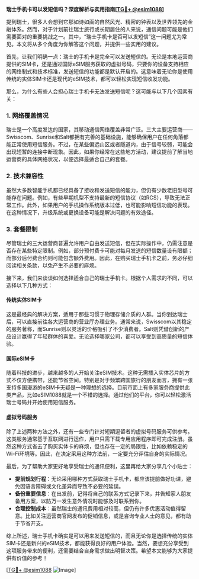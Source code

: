 **瑞士手机卡可以发短信吗？深度解析与实用指南[[TG💪+ @esim1088](https://t.me/s/esim1088)]**

提到瑞士，很多人会想到它那如诗如画的自然风光、精密的钟表以及世界领先的金融体系。然而，对于计划前往瑞士旅行或长期居住的人来说，通信问题可能是他们需要面对的重要挑战之一。其中，“瑞士手机卡是否可以发短信”这一问题尤为常见。本文将从多个角度为你解答这个问题，并提供一些实用的建议。

首先，让我们明确一点：瑞士的手机卡是完全可以发送短信的。无论是本地运营商提供的SIM卡，还是通过国际eSIM服务获取的虚拟号码，只要你的设备支持相应的网络制式和技术标准，发送短信的功能都是默认开启的。这意味着无论你是使用传统的实体SIM卡还是现代的eSIM技术，都可以轻松实现短信收发功能。

那么，为什么有些人会担心瑞士手机卡无法发送短信呢？这可能与以下几个因素有关：

### **1. 网络覆盖情况**
瑞士是一个高度发达的国家，其移动通信网络覆盖非常广泛。三大主要运营商——Swisscom、Sunrise和Salt都拥有完善的基础设施，能够确保用户在任何角落都能正常使用短信服务。不过，在某些偏远山区或者隧道内，由于信号较弱，可能会出现短暂的连接中断现象。因此，如果你经常在这些地方活动，建议提前了解当地运营商的具体网络状况，以便选择最适合自己的套餐。

### **2. 技术兼容性**
虽然大多数智能手机都已经具备了接收和发送短信的能力，但仍有少数老旧型号可能存在问题。例如，有些早期机型不支持最新的短信协议（如RCS），导致无法正常工作。此外，如果用户的手机操作系统版本过低，也可能影响短信功能的表现。在这种情况下，升级系统或更换设备可能是解决问题的有效途径。

### **3. 套餐限制**
尽管瑞士的三大运营商普遍允许用户自由发送短信，但在实际操作中，仍需注意是否存在某些特定限制。例如，部分预付费卡可能对每月发送的短信数量设有限额；而部分后付费合约则可能包含额外费用。因此，在购买瑞士手机卡之前，务必仔细阅读相关条款，以免产生不必要的麻烦。

接下来，我们来谈谈如何选择适合自己的瑞士手机卡。根据个人需求的不同，可以选择以下几种方式：

#### **传统实体SIM卡**
这是最经典的解决方案，适用于那些习惯于物理存储介质的人群。当你到达瑞士后，可以直接前往各大运营商的营业厅办理业务。通常来说，Swisscom以其稳定的服务著称，而Sunrise则以灵活的价格吸引了不少消费者。Salt则凭借创新的产品设计赢得了年轻群体的喜爱。无论选择哪家公司，都可以享受到高质量的短信体验。

#### **国际eSIM卡**
随着科技的进步，越来越多的人开始关注eSIM技术。这种无需插入实体芯片的方式不仅方便携带，还能节省空间。特别是对于频繁跨国旅行的朋友而言，拥有一张支持多国漫游的eSIM卡无疑是一种理想的选择。目前市面上有多家服务商提供此类产品，比如eSIM1088就是一个不错的选择。通过他们的平台，你可以轻松激活瑞士号码并开始使用短信服务。

#### **虚拟号码服务**
除了上述两种方法之外，还有一些专门针对短期逗留者的虚拟号码服务可供参考。这类服务通常基于互联网进行运作，用户只需下载专用应用程序即可完成注册。虽然这种方式省去了购买实体卡的麻烦，但也存在一定的局限性，比如依赖稳定的Wi-Fi环境等。因此，在决定采用这种方法前，一定要充分评估自身的实际情况。

最后，为了帮助大家更好地享受瑞士的通讯便利，这里再给大家分享几个小贴士：
- **提前规划行程**：无论采用哪种方式获取瑞士手机卡，都应该提前做好功课，避免因语言障碍或文化差异而导致不必要的延误。
- **备份重要信息**：在出发前，记得将自己的联系方式记录下来，并告知家人朋友备用方案，以防万一发生意外情况时能够及时联系到你。
- **合理控制成本**：虽然瑞士的通讯费用相对较高，但仍有许多优惠活动值得留意。比如关注运营商官网发布的促销信息，或是咨询专业人士的意见，都有助于节省开支。

综上所述，瑞士手机卡确实是可以用来发送短信的，而且无论你是选择传统的实体SIM卡还是新兴的eSIM技术，都能获得良好的用户体验。当然，要想充分享受到这项服务带来的便利，还需要结合自身需求做出明智决策。希望本文能够为大家提供有价值的参考！

[[TG💪+ @esim1088](https://t.me/s/esim1088) ![Image](https://i.postimg.cc/4NQfJmqS/Snipaste-2025-05-13-00-14-12.png)]
